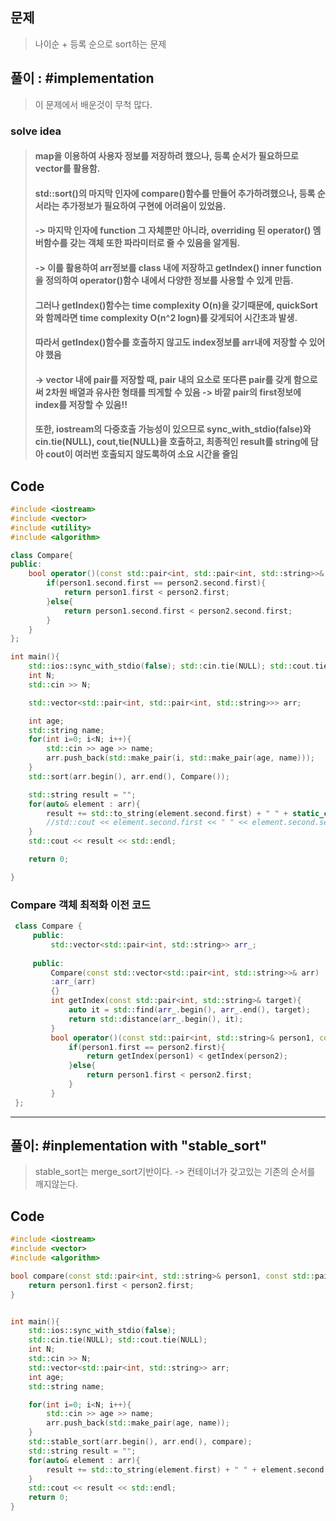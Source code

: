 ## 문제 
> 나이순 + 등록 순으로 sort하는 문제


## 풀이 : #implementation
> 이 문제에서 배운것이 무척 많다. 

### solve idea
> #### map을 이용하여 사용자 정보를 저장하려 했으나, 등록 순서가 필요하므로 vector를 활용함.
> #### std::sort()의 마지막 인자에 compare()함수를 만들어 추가하려했으나, 등록 순서라는 추가정보가 필요하여 구현에 어려움이 있었음.
> #### -> 마지막 인자에 function 그 자체뿐만 아니라, overriding 된 operator() 멤버함수를 갖는 객체 또한 파라미터로 줄 수 있음을 알게됨.
> #### -> 이를 활용하여 arr정보를 class 내에 저장하고 getIndex() inner function을 정의하여 operator()함수 내에서 다양한 정보를 사용할 수 있게 만듬.
> #### 그러나 getIndex()함수는 time complexity O(n)을 갖기때문에, quickSort와 함께라면 time complexity O(n^2 logn)를 갖게되어 시간초과 발생.
> #### 따라서 getIndex()함수를 호출하지 않고도 index정보를 arr내에 저장할 수 있어야 했음
> #### -> vector 내에 pair를 저장할 때, pair 내의 요소로 또다른 pair를 갖게 함으로써 2차원 배열과 유사한 형태를 띄게할 수 있음 -> 바깥 pair의 first정보에 index를 저장할 수 있음!!
> #### 또한, iostream의 다중호출 가능성이 있으므로 sync_with_stdio(false)와 cin.tie(NULL), cout,tie(NULL)을 호출하고, 최종적인 result를 string에 담아 cout이 여러번 호출되지 않도록하여 소요 시간을 줄임



## Code 
```cpp
#include <iostream>
#include <vector>
#include <utility>
#include <algorithm>

class Compare{
public:
    bool operator()(const std::pair<int, std::pair<int, std::string>>& person1, const std::pair<int, std::pair<int, std::string>>& person2){
        if(person1.second.first == person2.second.first){
            return person1.first < person2.first;
        }else{
            return person1.second.first < person2.second.first;
        }
    }
};

int main(){
    std::ios::sync_with_stdio(false); std::cin.tie(NULL); std::cout.tie(NULL);
    int N;
    std::cin >> N;

    std::vector<std::pair<int, std::pair<int, std::string>>> arr;

    int age;
    std::string name;
    for(int i=0; i<N; i++){
        std::cin >> age >> name;
        arr.push_back(std::make_pair(i, std::make_pair(age, name)));
    }
    std::sort(arr.begin(), arr.end(), Compare());

    std::string result = "";
    for(auto& element : arr){
        result += std::to_string(element.second.first) + " " + static_cast<std::string>(element.second.second) + "\n";
        //std::cout << element.second.first << " " << element.second.second << std::endl;
    }
    std::cout << result << std::endl;

    return 0;

}
```
### Compare 객체 최적화 이전 코드
```cpp
 class Compare {
     public:
         std::vector<std::pair<int, std::string>> arr_;
        
     public:
         Compare(const std::vector<std::pair<int, std::string>>& arr)
         :arr_(arr)
         {}
         int getIndex(const std::pair<int, std::string>& target){
             auto it = std::find(arr_.begin(), arr_.end(), target);
             return std::distance(arr_.begin(), it);
         }
         bool operator()(const std::pair<int, std::string>& person1, const std::pair<int, std::string>& person2){
             if(person1.first == person2.first){
                 return getIndex(person1) < getIndex(person2);
             }else{
                 return person1.first < person2.first;
             }
         }
 };
```
-------------------------------------------
## 풀이: #inplementation with "stable_sort"
> stable_sort는 merge_sort기반이다. -> 컨테이너가 갖고있는 기존의 순서를 깨지않는다.

## Code
```cpp
#include <iostream>
#include <vector>
#include <algorithm>

bool compare(const std::pair<int, std::string>& person1, const std::pair<int, std::string>& person2){
    return person1.first < person2.first;
}


int main(){
    std::ios::sync_with_stdio(false);
    std::cin.tie(NULL); std::cout.tie(NULL);
    int N;
    std::cin >> N;
    std::vector<std::pair<int, std::string>> arr;
    int age; 
    std::string name;

    for(int i=0; i<N; i++){
        std::cin >> age >> name;
        arr.push_back(std::make_pair(age, name));
    }
    std::stable_sort(arr.begin(), arr.end(), compare);
    std::string result = "";
    for(auto& element : arr){
        result += std::to_string(element.first) + " " + element.second + "\n";
    }
    std::cout << result << std::endl;
    return 0;
}


```
